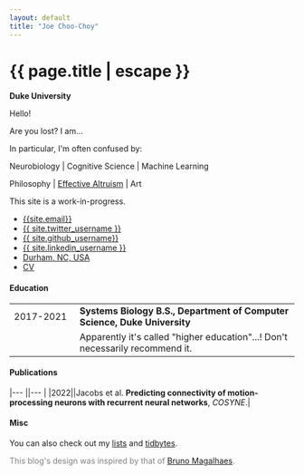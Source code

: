 ```yaml
---
layout: default
title: "Joe Choo-Choy"
---
```


<h1 class="mt-5" itemprop="name headline">{{ page.title | escape }}</h1>

<p class="lead mb-4"><b>Duke University</b></p>

<!--<script language="javascript" src="change_image.js"></script>-->

<div class="row">
  <div class="col-3">
    <!-- ok this def works -->
    <!-- <img src="{{site.photo_1}}" class="img-fluid rounded float-left" alt="countenance" id="imgClickAndChange" onclick="changeImage()"/> -->
    <!-- this does not work --> 
    <script src="/random.js" type="text/javascript"></script>
  </div>
  <div class="col">
    <p>
    Hello!
    </p>
    <p>
      Are you lost? I am...
    </p>
    <p>
    In particular, I'm often confused by:
    </p>
    <p>
      Neurobiology | Cognitive Science | Machine Learning
    </p>
    <p>
      Philosophy | <a href="https://www.effectivealtruism.org/">Effective Altruism</a> | Art
    </p>
    <p>
      This site is a work-in-progress.
    </p>
  </div>
</div>

<ul class="nav mt-3">
  <li class="nav-item">
    <a class="btn btn-link" href="mailto:{{ site.email }}?subject=Hello" class="btn btn-link"><i class="fas fa-envelope" title="Email"></i> {{site.email}}</a>
  </li>
  <li class="nav-item">
    <a class="btn btn-link" href="https://twitter.com/{{ site.twitter_username }}" class="btn btn-link"><i class="fab fa-fw fa-twitter-square" ></i> {{ site.twitter_username }} </a>
  </li>
  <li class="nav-item">
    <a class="btn btn-link" href="https://github.com/{{ site.github_username }}" class="btn btn-link"><i class="fab fa-fw fa-github" ></i>{{ site.github_username}}</a>
  </li>
  <li class="nav-item">
    <a class="btn btn-link" href="https://www.linkedin.com/in/{{ site.linkedin_username }}" class="btn btn-link"><i class="fab fa-linkedin" ></i> {{ site.linkedin_username }}</a>
  </li>
  <li class="nav-item">
    <a class="nav-link btn btn-link" href="https://en.wikipedia.org/wiki/Durham,_North_Carolina"><i class="fa fa-home"  title="Home"></i> Durham, NC, USA</a>
  </li>
  <li class="nav-item">
    <a class="btn btn-link" href="{{ site.resume }}"><i class="far fa-user-circle"  title="resume"></i> CV</a>
  </li>
</ul>

<!--
<h4 class="mt-5 mb-3">Professional Experience</h4>

<table class="mt-3">
      <tr>
        <td style="min-width:100px"> 0000-0000</td>
        <td> <b> Example experience. </b> </td>
      </tr>
      <tr> <td/> <td>
       Example project.
      </td> </tr>
      <tr> <td/> <td>
      Example project.
      </td> </tr>
      <tr>
        <td style="min-width:100px"> 0000-0000 </td>
        <td> <b>Example experience.</b> </td>
      </tr>
      <tr> <td/> <td>
      Example project.
      </td> </tr>
      <tr> <td/> <td>
      Example project.
      </td> </tr>
</table>
-->

<h4 class="mt-5 mb-3">Education</h4>

<table class="mt-3">
      <tr>
        <td style="min-width:100px"> 2017-2021 </td>
        <td> <b> Systems Biology B.S., Department of Computer Science, Duke University </b> </td>
      </tr>
      <tr> <td/> <td>
      Apparently it's called "higher education"...! Don't necessarily recommend it.
      </td> </tr>
</table>


<h4 class="mt-5 mb-3">Publications</h4>

|--- ||--- |
|2022||Jacobs et al. <b>Predicting connectivity of motion-processing neurons with recurrent neural networks</b>, <i>COSYNE</i>.|

<!--
<div class="noprint">
<h4 class="mt-5 mb-3">Posts</h4>

<p>
  <table class="mt-3">
  {% for post in site.posts %}
      <tr>
      <td class="align-top">
        {%- assign date_format = site.minima.date_format | default: "%Y" -%}
        {{ post.date | date: date_format }}
      </td>
      <td><span style="display:inline-block; width:0.3cm;"></span></td>
      <td class="align-top">
      <a href="{{ post.url }}">{{ post.title }}</a>
      </td>
      </tr>
  {% endfor %}
  </table>
</p>
-->

<h4 class="mt-5 mb-3">Misc</h4>

<p>
You can also check out my <a href="{{ site.lists_permalink }}">lists</a> and <a href="{{ site.tidbytes_permalink }}">tidbytes</a>.
</p>

<!--<p size="10" style="color:palevioletred;"><i>Nullius in verba</i></p>-->

<p size="6" style="color:grey">This blog's design was inspired by that of <a href="https://brunomaga.github.io/">Bruno Magalhaes</a>.</p>

